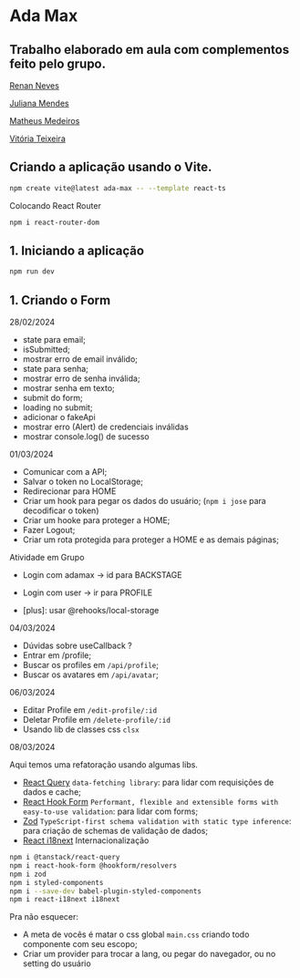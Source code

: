 # Ada Max

## Trabalho elaborado em aula com complementos feito pelo grupo.

[Renan Neves](https://github.com/renannevesc94)

[Juliana Mendes]()

[Matheus Medeiros](https://github.com/mmdros)

[Vitória Teixeira](https://github.com/vitoriateixeiraa)


## Criando a aplicação usando o Vite.

```bash
npm create vite@latest ada-max -- --template react-ts
```

Colocando React Router

```bash
npm i react-router-dom
```

## 1. Iniciando a aplicação

```bash
npm run dev
```

## 1. Criando o Form

28/02/2024

- state para email;
- isSubmitted;
- mostrar erro de email inválido;
- state para senha;
- mostrar erro de senha inválida;
- mostrar senha em texto;
- submit do form;
- loading no submit;
- adicionar o fakeApi
- mostrar erro (Alert) de credenciais inválidas
- mostrar console.log() de sucesso

01/03/2024

- Comunicar com a API;
- Salvar o token no LocalStorage;
- Redirecionar para HOME
- Criar um hook para pegar os dados do usuário; (`npm i jose` para decodificar o token)
- Criar um hooke para proteger a HOME;
- Fazer Logout;
- Criar um rota protegida para proteger a HOME e as demais páginas;

Atividade em Grupo

- Login com adamax -> id para BACKSTAGE
- Login com user -> ir para PROFILE

- [plus]: usar @rehooks/local-storage

04/03/2024

- Dúvidas sobre useCallback ?
- Entrar em /profile;
- Buscar os profiles em `/api/profile`;
- Buscar os avatares em `/api/avatar`;

06/03/2024

- Editar Profile em `/edit-profile/:id`
- Deletar Profile em `/delete-profile/:id`
- Usando lib de classes css `clsx`

08/03/2024

Aqui temos uma refatoração usando algumas libs.

- [React Query](https://tanstack.com/query/v3/docs/framework/react/overview) `data-fetching library`: para lidar com requisições de dados e cache;
- [React Hook Form](https://react-hook-form.com/) `Performant, flexible and extensible forms with easy-to-use validation`: para lidar com forms;
- [Zod](https://zod.dev/) `TypeScript-first schema validation with static type inference`: para criação de schemas de validação de dados;
- [React i18next](https://react.i18next.com/guides/quick-start) Internacionalização

```bash
npm i @tanstack/react-query
npm i react-hook-form @hookform/resolvers
npm i zod
npm i styled-components
npm i --save-dev babel-plugin-styled-components
npm i react-i18next i18next
```

Pra não esquecer:

- A meta de vocês é matar o css global `main.css` criando todo componente com seu escopo;
- Criar um provider para trocar a lang, ou pegar do navegador, ou no setting do usuário
